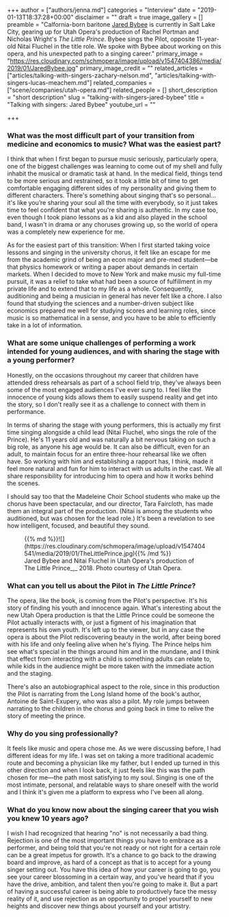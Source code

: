 +++
author = ["authors/jenna.md"]
categories = "Interview"
date = "2019-01-13T18:37:28+00:00"
disclaimer = ""
draft = true
image_gallery = []
preamble = "Calfornia-born baritone [Jared Bybee](/scene/people/jared-bybee/) is currently in Salt Lake City, gearing up for Utah Opera's production of Rachel Portman and Nicholas Wright's _The Little Prince_. Bybee sings the Pilot, opposite 11-year-old Nitai Fluchel in the title role. We spoke with Bybee about working on this opera, and his unexpected path to a singing career."
primary_image = "https://res.cloudinary.com/schmopera/image/upload/v1547404386/media/2019/01/JaredBybee.jpg"
primary_image_credit = ""
related_articles = ["articles/talking-with-singers-zachary-nelson.md", "articles/talking-with-singers-lucas-meachem.md"]
related_companies = ["scene/companies/utah-opera.md"]
related_people = []
short_description = "short description"
slug = "talking-with-singers-jared-bybee"
title = "Talking with singers: Jared Bybee"
youtube_url = ""

+++
### What was the most difficult part of your transition from medicine and economics to music? What was the easiest part?

I think that when I first began to pursue music seriously, particularly opera, one of the biggest challenges was learning to come out of my shell and fully inhabit the musical or dramatic task at hand. In the medical field, things tend to be more serious and restrained, so it took a little bit of time to get comfortable engaging different sides of my personality and giving them to different characters. There's something about singing that's so personal… it's like you’re sharing your soul all the time with everybody, so it just takes time to feel confident that what you're sharing is authentic. In my case too, even though I took piano lessons as a kid and also played in the school band, I wasn't in drama or any choruses growing up, so the world of opera was a completely new experience for me.

As for the easiest part of this transition: When I first started taking voice lessons and singing in the university chorus, it felt like an escape for me from the academic grind of being an econ major and pre-med student—be that physics homework or writing a paper about demands in certain markets. When I decided to move to New York and make music my full-time pursuit, it was a relief to take what had been a source of fulfillment in my private life and to extend that to my life as a whole. Consequently, auditioning and being a musician in general has never felt like a chore. I also found that studying the sciences and a number-driven subject like economics prepared me well for studying scores and learning roles, since music is so mathematical in a sense, and you have to be able to efficiently take in a lot of information.

### What are some unique challenges of performing a work intended for young audiences, and with sharing the stage with a young performer?

Honestly, on the occasions throughout my career that children have attended dress rehearsals as part of a school field trip, they've always been some of the most engaged audiences I've ever sung to. I feel like the innocence of young kids allows them to easily suspend reality and get into the story, so I don't really see it as a challenge to connect with them in performance.

In terms of sharing the stage with young performers, this is actually my first time singing alongside a child lead (Nitai Fluchel, who sings the role of the Prince). He's 11 years old and was naturally a bit nervous taking on such a big role, as anyone his age would be. It can also be difficult, even for an adult, to maintain focus for an entire three-hour rehearsal like we often have. So working with him and establishing a rapport has, I think, made it feel more natural and fun for him to interact with us adults in the cast. We all share responsibility for introducing him to opera and how it works behind the scenes.

I should say too that the Madeleine Choir School students who make up the chorus have been spectacular, and our director, Tara Faircloth, has made them an integral part of the production. (Nitai is among the students who auditioned, but was chosen for the lead role.) It's been a revelation to see how intelligent, focused, and beautiful they sound.

<figure data-type="image">{{% md %}}![](https://res.cloudinary.com/schmopera/image/upload/v1547404541/media/2019/01/TheLittlePrince.jpg){{% /md %}}

<figcaption>Jared Bybee and Nitai Fluchel in Utah Opera's production of The Little Prince_,_ 2018. Photo courtesy of Utah Opera.</figcaption>

</figure>

### What can you tell us about the Pilot in _The Little Prince_?

The opera, like the book, is coming from the Pilot's perspective. It's his story of finding his youth and innocence again. What's interesting about the new Utah Opera production is that the Little Prince could be someone the Pilot actually interacts with, or just a figment of his imagination that represents his own youth. It's left up to the viewer, but in any case the opera is about the Pilot rediscovering beauty in the world, after being bored with his life and only feeling alive when he's flying. The Prince helps him see what's special in the things around him and in the mundane, and I think that effect from interacting with a child is something adults can relate to, while kids in the audience might be more taken with the immediate action and the staging.

There's also an autobiographical aspect to the role, since in this production the Pilot is narrating from the Long Island home of the book's author, Antoine de Saint-Exupery, who was also a pilot. My role jumps between narrating to the children in the chorus and going back in time to relive the story of meeting the prince.

### Why do you sing professionally?

It feels like music and opera chose me. As we were discussing before, I had different ideas for my life. I was set on taking a more traditional academic route and becoming a physician like my father, but I ended up turned in this other direction and when I look back, it just feels like this was the path chosen for me—the path most satisfying to my soul. Singing is one of the most intimate, personal, and relatable ways to share oneself with the world and I think it's given me a platform to express who I've been all along.

### What do you know now about the singing career that you wish you knew 10 years ago?

I wish I had recognized that hearing "no" is not necessarily a bad thing. Rejection is one of the most important things you have to embrace as a performer, and being told that you're not ready or not right for a certain role can be a great impetus for growth. It's a chance to go back to the drawing board and improve, as hard of a concept as that is to accept for a young singer setting out. You have this idea of how your career is going to go, you see your career blossoming in a certain way, and you've heard that if you have the drive, ambition, and talent then you're going to make it. But a part of having a successful career is being able to productively face the messy reality of it, and use rejection as an opportunity to propel yourself to new heights and discover new things about yourself and your artistry.